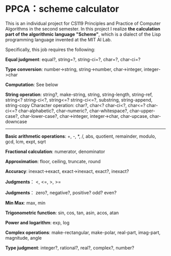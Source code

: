 # PPCA：scheme calculator

This is an individual project for CS119 Principles and Practice of Computer Algorithms in the second semester. 
In this project I realize <strong>the calculation part of the algorithmic language "Scheme"</strong>, which is a dialect of the Lisp programming language invented at the MIT AI Lab. 

Specifically, this job requires the following:

<strong>Equal judgment</strong>:	equal?, string=?, string-ci=?, char=?, char-ci=?

<strong>Type conversion</strong>:	number->string, string->number, char->integer, integer->char

<strong>Computation</strong>:	See below

<strong>String operation</strong>:	string?, make-string, string, string-length, string-ref,   string<? string-ci<?, string<=? string-ci<=?, substring, string-append, string-copy
Character operation:	char?, char<? char-ci<?, char<=? char-ci<=? char-alphabetic?, char-numeric?, char-whitespace?, char-upper-case?, char-lower-case?, char->integer, integer->char, char-upcase, char-downcase

----------------------  ----------------------  ----------------------  
<strong>Basic arithmetic operations</strong>:	+, -, *, /, abs, quotient, remainder, modulo, gcd, lcm, expt, sqrt

<strong>Fractional calculation</strong>:	numerator, denominator

<strong>Approximation</strong>:	floor, ceiling, truncate, round

<strong>Accuracy</strong>:	inexact->exact, exact->inexact, exact?, inexact?

<strong>Judgments</strong>：	<, <=, >, >=

<strong>Judgments</strong>：	zero?, negative?, positive? odd? even?

<strong>Min Max</strong>: 	max, min

<strong>Trigonometric function</strong>:	sin, cos, tan, asin, acos, atan

<strong>Power and logarithm</strong>:	exp, log

<strong>Complex operations</strong>:	make-rectangular, make-polar, real-part, imag-part, magnitude, angle

<strong>Type judgment</strong>:	integer?, rational?, real?, complex?, number?

